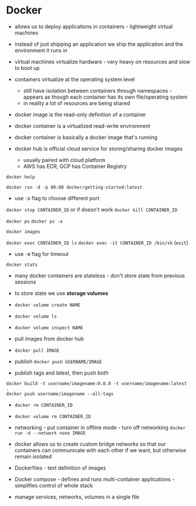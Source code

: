 # Docker

- allows us to deploy applications in containers - lightweight virtual machines
- instead of just shipping an application we ship the application and the environment it runs in

- virtual machines virtualize hardware - very heavy on resources and slow to boot up
- containers virtualize at the operating system level

  - still have isolation between containers through namespaces - appears as though each container has its own file/operating system
  - in reality a lot of resources are being shared

- docker image is the read-only definition of a container
- docker container is a virtualized read-write environment
- docker container is basically a docker image that's running

- docker hub is official cloud service for storing/sharing docker images
  - usually paired with cloud platform
  - AWS has ECR, GCP has Container Registry

`docker help`

`docker run -d -p 80:80 docker/getting-started:latest`

- use `-b` flag to choose different port

`docker stop CONTAINER_ID` or if doesn't work `docker kill CONTAINER_ID`

`docker ps`
`docker ps -a`

`docker images`

`docker exec CONTAINER_ID ls`
`docker exec -it CONTAINER_ID /bin/sh` (`exit`)

- use `-W` flag for timeout

`docker stats`

- many docker containers are stateless - don't store state from previous sessions
- to store state we use **storage volumes**
- `docker volume create NAME`
- `docker volume ls`
- `docker volume inspect NAME`

- pull images from docker hub
- `docker pull IMAGE`
- publish `docker push USERNAME/IMAGE`

- publish tags and latest, then push both
```
docker build -t username/imagename:0.0.0 -t username/imagename:latest .
docker push username/imagename --all-tags
```

- `docker rm CONTAINER_ID`
- `docker volume rm CONTAINER_ID`

- networking - put container in offline mode - turn off networking
  `docker run -d --network none IMAGE`

- docker allows us to create custom bridge networks so that our containers can communicate with each other if we want, but otherwise remain isolated

- Dockerfiles - text definition of images

- Docker compose - defines and runs multi-container applications - simplifies control of whole stack
- manage services, networks, volumes in a single file
